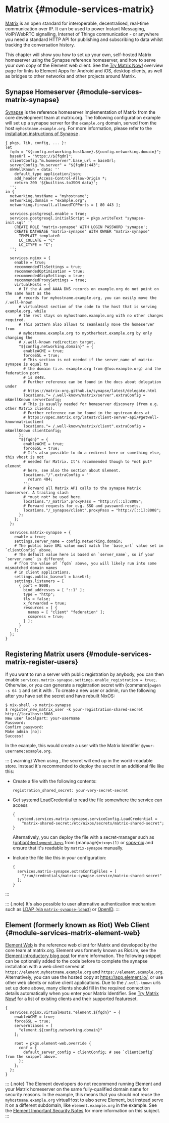 # Matrix {#module-services-matrix}

[Matrix](https://matrix.org/) is an open standard for
interoperable, decentralised, real-time communication over IP. It can be used
to power Instant Messaging, VoIP/WebRTC signalling, Internet of Things
communication - or anywhere you need a standard HTTP API for publishing and
subscribing to data whilst tracking the conversation history.

This chapter will show you how to set up your own, self-hosted Matrix
homeserver using the Synapse reference homeserver, and how to serve your own
copy of the Element web client. See the
[Try Matrix Now!](https://matrix.org/docs/projects/try-matrix-now.html)
overview page for links to Element Apps for Android and iOS,
desktop clients, as well as bridges to other networks and other projects
around Matrix.

## Synapse Homeserver {#module-services-matrix-synapse}

[Synapse](https://github.com/matrix-org/synapse) is
the reference homeserver implementation of Matrix from the core development
team at matrix.org. The following configuration example will set up a
synapse server for the `example.org` domain, served from
the host `myhostname.example.org`. For more information,
please refer to the
[installation instructions of Synapse](https://matrix-org.github.io/synapse/latest/setup/installation.html) .
```
{ pkgs, lib, config, ... }:
let
  fqdn = "${config.networking.hostName}.${config.networking.domain}";
  baseUrl = "https://${fqdn}";
  clientConfig."m.homeserver".base_url = baseUrl;
  serverConfig."m.server" = "${fqdn}:443";
  mkWellKnown = data: ''
    default_type application/json;
    add_header Access-Control-Allow-Origin *;
    return 200 '${builtins.toJSON data}';
  '';
in {
  networking.hostName = "myhostname";
  networking.domain = "example.org";
  networking.firewall.allowedTCPPorts = [ 80 443 ];

  services.postgresql.enable = true;
  services.postgresql.initialScript = pkgs.writeText "synapse-init.sql" ''
    CREATE ROLE "matrix-synapse" WITH LOGIN PASSWORD 'synapse';
    CREATE DATABASE "matrix-synapse" WITH OWNER "matrix-synapse"
      TEMPLATE template0
      LC_COLLATE = "C"
      LC_CTYPE = "C";
  '';

  services.nginx = {
    enable = true;
    recommendedTlsSettings = true;
    recommendedOptimisation = true;
    recommendedGzipSettings = true;
    recommendedProxySettings = true;
    virtualHosts = {
      # If the A and AAAA DNS records on example.org do not point on the same host as the
      # records for myhostname.example.org, you can easily move the /.well-known
      # virtualHost section of the code to the host that is serving example.org, while
      # the rest stays on myhostname.example.org with no other changes required.
      # This pattern also allows to seamlessly move the homeserver from
      # myhostname.example.org to myotherhost.example.org by only changing the
      # /.well-known redirection target.
      "${config.networking.domain}" = {
        enableACME = true;
        forceSSL = true;
        # This section is not needed if the server_name of matrix-synapse is equal to
        # the domain (i.e. example.org from @foo:example.org) and the federation port
        # is 8448.
        # Further reference can be found in the docs about delegation under
        # https://matrix-org.github.io/synapse/latest/delegate.html
        locations."= /.well-known/matrix/server".extraConfig = mkWellKnown serverConfig;
        # This is usually needed for homeserver discovery (from e.g. other Matrix clients).
        # Further reference can be found in the upstream docs at
        # https://spec.matrix.org/latest/client-server-api/#getwell-knownmatrixclient
        locations."= /.well-known/matrix/client".extraConfig = mkWellKnown clientConfig;
      };
      "${fqdn}" = {
        enableACME = true;
        forceSSL = true;
        # It's also possible to do a redirect here or something else, this vhost is not
        # needed for Matrix. It's recommended though to *not put* element
        # here, see also the section about Element.
        locations."/".extraConfig = ''
          return 404;
        '';
        # Forward all Matrix API calls to the synapse Matrix homeserver. A trailing slash
        # *must not* be used here.
        locations."/_matrix".proxyPass = "http://[::1]:8008";
        # Forward requests for e.g. SSO and password-resets.
        locations."/_synapse/client".proxyPass = "http://[::1]:8008";
      };
    };
  };

  services.matrix-synapse = {
    enable = true;
    settings.server_name = config.networking.domain;
    # The public base URL value must match the `base_url` value set in `clientConfig` above.
    # The default value here is based on `server_name`, so if your `server_name` is different
    # from the value of `fqdn` above, you will likely run into some mismatched domain names
    # in client applications.
    settings.public_baseurl = baseUrl;
    settings.listeners = [
      { port = 8008;
        bind_addresses = [ "::1" ];
        type = "http";
        tls = false;
        x_forwarded = true;
        resources = [ {
          names = [ "client" "federation" ];
          compress = true;
        } ];
      }
    ];
  };
}
```

## Registering Matrix users {#module-services-matrix-register-users}

If you want to run a server with public registration by anybody, you can
then enable `services.matrix-synapse.settings.enable_registration = true;`.
Otherwise, or you can generate a registration secret with
{command}`pwgen -s 64 1` and set it with
[](#opt-services.matrix-synapse.settings.registration_shared_secret).
To create a new user or admin, run the following after you have set the secret
and have rebuilt NixOS:
```ShellSession
$ nix-shell -p matrix-synapse
$ register_new_matrix_user -k your-registration-shared-secret http://localhost:8008
New user localpart: your-username
Password:
Confirm password:
Make admin [no]:
Success!
```
In the example, this would create a user with the Matrix Identifier
`@your-username:example.org`.

::: {.warning}
When using [](#opt-services.matrix-synapse.settings.registration_shared_secret), the secret
will end up in the world-readable store. Instead it's recommended to deploy the secret
in an additional file like this:

  - Create a file with the following contents:

    ```
    registration_shared_secret: your-very-secret-secret
    ```
  - Get systemd LoadCredential to read the file somewhere the service can access
    ```
    {
      systemd.services.matrix-synapse.serviceConfig.LoadCredential =
        "matrix-shared-secret:/etc/nixos/secrets/matrix-shared-secret";
    }
    ```
    Alternatively, you can deploy the file with a secret-manager such as
    [{option}`deployment.keys`](https://nixops.readthedocs.io/en/latest/overview.html#managing-keys)
    from {manpage}`nixops(1)` or [sops-nix](https://github.com/Mic92/sops-nix/)
    and ensure that it's readable by `matrix-synapse` manually.
  - Include the file like this in your configuration:

    ```
    {
      services.matrix-synapse.extraConfigFiles = [
        "/run/credentials/matrix-synapse.service/matrix-shared-secret"
      ];
    }
    ```
:::

::: {.note}
It's also possible to user alternative authentication mechanism such as
[LDAP (via `matrix-synapse-ldap3`)](https://github.com/matrix-org/matrix-synapse-ldap3)
or [OpenID](https://matrix-org.github.io/synapse/latest/openid.html).
:::

## Element (formerly known as Riot) Web Client {#module-services-matrix-element-web}

[Element Web](https://github.com/vector-im/riot-web/) is
the reference web client for Matrix and developed by the core team at
matrix.org. Element was formerly known as Riot.im, see the
[Element introductory blog post](https://element.io/blog/welcome-to-element/)
for more information. The following snippet can be optionally added to the code before
to complete the synapse installation with a web client served at
`https://element.myhostname.example.org` and
`https://element.example.org`. Alternatively, you can use the hosted
copy at <https://app.element.io/>,
or use other web clients or native client applications. Due to the
`/.well-known` urls set up done above, many clients should
fill in the required connection details automatically when you enter your
Matrix Identifier. See
[Try Matrix Now!](https://matrix.org/docs/projects/try-matrix-now.html)
for a list of existing clients and their supported featureset.
```
{
  services.nginx.virtualHosts."element.${fqdn}" = {
    enableACME = true;
    forceSSL = true;
    serverAliases = [
      "element.${config.networking.domain}"
    ];

    root = pkgs.element-web.override {
      conf = {
        default_server_config = clientConfig; # see `clientConfig` from the snippet above.
      };
    };
  };
}
```

::: {.note}
The Element developers do not recommend running Element and your Matrix
homeserver on the same fully-qualified domain name for security reasons. In
the example, this means that you should not reuse the
`myhostname.example.org` virtualHost to also serve Element,
but instead serve it on a different subdomain, like
`element.example.org` in the example. See the
[Element Important Security Notes](https://github.com/vector-im/element-web/tree/v1.10.0#important-security-notes)
for more information on this subject.
:::
